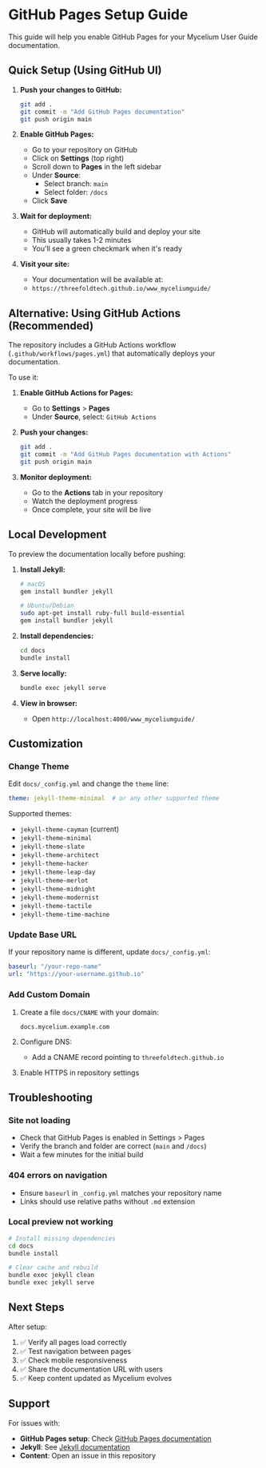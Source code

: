 # GitHub Pages Setup Guide

This guide will help you enable GitHub Pages for your Mycelium User Guide documentation.

## Quick Setup (Using GitHub UI)

1. **Push your changes to GitHub:**
   ```bash
   git add .
   git commit -m "Add GitHub Pages documentation"
   git push origin main
   ```

2. **Enable GitHub Pages:**
   - Go to your repository on GitHub
   - Click on **Settings** (top right)
   - Scroll down to **Pages** in the left sidebar
   - Under **Source**:
     - Select branch: `main`
     - Select folder: `/docs`
   - Click **Save**

3. **Wait for deployment:**
   - GitHub will automatically build and deploy your site
   - This usually takes 1-2 minutes
   - You'll see a green checkmark when it's ready

4. **Visit your site:**
   - Your documentation will be available at:
   - `https://threefoldtech.github.io/www_myceliumguide/`

## Alternative: Using GitHub Actions (Recommended)

The repository includes a GitHub Actions workflow (`.github/workflows/pages.yml`) that automatically deploys your documentation.

To use it:

1. **Enable GitHub Actions for Pages:**
   - Go to **Settings** > **Pages**
   - Under **Source**, select: `GitHub Actions`

2. **Push your changes:**
   ```bash
   git add .
   git commit -m "Add GitHub Pages documentation with Actions"
   git push origin main
   ```

3. **Monitor deployment:**
   - Go to the **Actions** tab in your repository
   - Watch the deployment progress
   - Once complete, your site will be live

## Local Development

To preview the documentation locally before pushing:

1. **Install Jekyll:**
   ```bash
   # macOS
   gem install bundler jekyll
   
   # Ubuntu/Debian
   sudo apt-get install ruby-full build-essential
   gem install bundler jekyll
   ```

2. **Install dependencies:**
   ```bash
   cd docs
   bundle install
   ```

3. **Serve locally:**
   ```bash
   bundle exec jekyll serve
   ```

4. **View in browser:**
   - Open `http://localhost:4000/www_myceliumguide/`

## Customization

### Change Theme

Edit `docs/_config.yml` and change the `theme` line:

```yaml
theme: jekyll-theme-minimal  # or any other supported theme
```

Supported themes:
- `jekyll-theme-cayman` (current)
- `jekyll-theme-minimal`
- `jekyll-theme-slate`
- `jekyll-theme-architect`
- `jekyll-theme-hacker`
- `jekyll-theme-leap-day`
- `jekyll-theme-merlot`
- `jekyll-theme-midnight`
- `jekyll-theme-modernist`
- `jekyll-theme-tactile`
- `jekyll-theme-time-machine`

### Update Base URL

If your repository name is different, update `docs/_config.yml`:

```yaml
baseurl: "/your-repo-name"
url: "https://your-username.github.io"
```

### Add Custom Domain

1. Create a file `docs/CNAME` with your domain:
   ```
   docs.mycelium.example.com
   ```

2. Configure DNS:
   - Add a CNAME record pointing to `threefoldtech.github.io`

3. Enable HTTPS in repository settings

## Troubleshooting

### Site not loading

- Check that GitHub Pages is enabled in Settings > Pages
- Verify the branch and folder are correct (`main` and `/docs`)
- Wait a few minutes for the initial build

### 404 errors on navigation

- Ensure `baseurl` in `_config.yml` matches your repository name
- Links should use relative paths without `.md` extension

### Local preview not working

```bash
# Install missing dependencies
cd docs
bundle install

# Clear cache and rebuild
bundle exec jekyll clean
bundle exec jekyll serve
```

## Next Steps

After setup:

1. ✅ Verify all pages load correctly
2. ✅ Test navigation between pages
3. ✅ Check mobile responsiveness
4. ✅ Share the documentation URL with users
5. ✅ Keep content updated as Mycelium evolves

## Support

For issues with:
- **GitHub Pages setup**: Check [GitHub Pages documentation](https://docs.github.com/en/pages)
- **Jekyll**: See [Jekyll documentation](https://jekyllrb.com/docs/)
- **Content**: Open an issue in this repository
